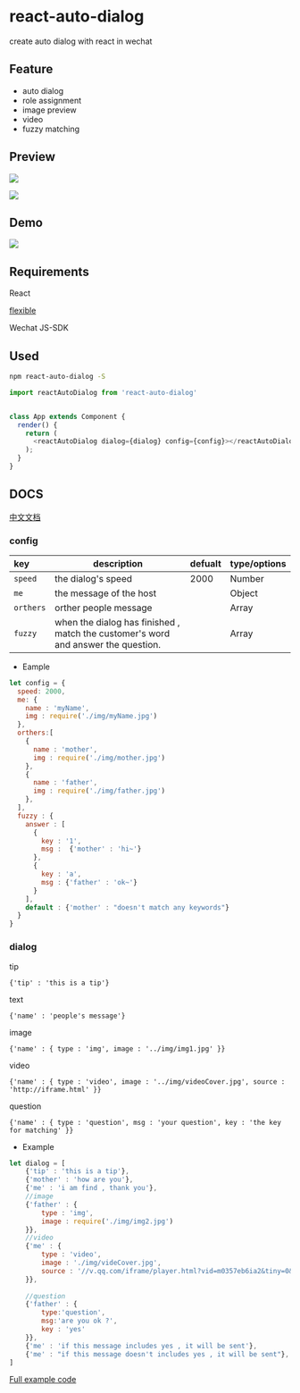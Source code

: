 # react-auto-dialog

create auto dialog with react in wechat

## Feature

- auto dialog
- role assignment
- image preview
- video
- fuzzy matching


## Preview

![](https://jlianphoto.github.io/react-auto-dialog/img/GIF1.gif)

![](https://jlianphoto.github.io/react-auto-dialog/img/Gif2.gif)

## Demo

![](https://jlianphoto.github.io/react-auto-dialog/img/1500814394.png)


## Requirements

React

[flexible](https://github.com/amfe/lib-flexible/)

Wechat JS-SDK

## Used

```bash
npm react-auto-dialog -S
```

```js
import reactAutoDialog from 'react-auto-dialog'


class App extends Component {
  render() {
    return (
      <reactAutoDialog dialog={dialog} config={config}></reactAutoDialog>
    );
  }
}
```

## DOCS

[中文文档](https://github.com/jlianphoto/react-auto-dialog/blob/master/docs/docs.md)


### config

|key|description|defualt|type/options|
|:---|---|---|---|
| `speed`|the dialog's speed |2000|Number|
|`me`|the message of the host||Object|
|`orthers`|orther people message||Array|
|`fuzzy`|when the dialog has finished , match the customer's word and answer the question.||Array|

- Eample

```js
let config = {
  speed: 2000,
  me: {
    name : 'myName',
    img : require('./img/myName.jpg')
  },
  orthers:[
    {
      name : 'mother',
      img : require('./img/mother.jpg')
    },
    {
      name : 'father',
      img : require('./img/father.jpg')
    },
  ],
  fuzzy : {
    answer : [
      {
        key : '1',
        msg :  {'mother' : 'hi~'}
      },
      {
        key : 'a',
        msg : {'father' : 'ok~'}
      }
    ],
    default : {'mother' : "doesn't match any keywords"}
  }
}

```


### dialog

tip

`{'tip' : 'this is a tip'}`

text

`{'name' : 'people's message'}`

image

`{'name' : {
	type : 'img',
	image : '../img/img1.jpg'
}}`

video

`{'name' : {
	type : 'video',
	image : '../img/videoCover.jpg',
	source : 'http://iframe.html'
}}`

question

`{'name' : {
	type : 'question',
	msg : 'your question',
	key : 'the key for matching'
}}`


- Example

```js
let dialog = [
	{'tip' : 'this is a tip'},
	{'mother' : 'how are you'},
	{'me' : 'i am find , thank you'},
	//image
	{'father' : {
		type : 'img',
		image : require('./img/img2.jpg')
	}},
	//video
	{'me' : {
		type : 'video',
		image : './img/videCover.jpg',
		source : '//v.qq.com/iframe/player.html?vid=m0357eb6ia2&tiny=0&auto=0'
	}},
	
	//question
	{'father' : {
		type:'question',
		msg:'are you ok ?',
		key : 'yes'
	}},
	{'me' : 'if this message includes yes , it will be sent'},
	{'me' : "if this message doesn't includes yes , it will be sent"},
]
```

[Full example code](https://github.com/jlianphoto/react-auto-dialog/blob/master/src/App.jsx)





